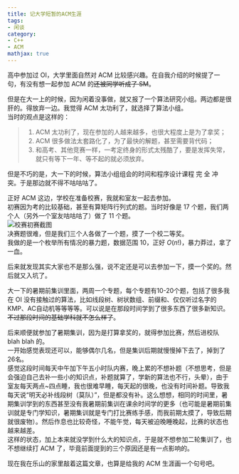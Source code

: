 ```yaml
---
title: 记大学短暂的ACM生涯
tags:
- 闲谈
category:
- C++
- ACM
mathjax: true
---
```


高中参加过 OI，大学里面自然对 ACM 比较感兴趣。在自我介绍的时候提了一句，有没有想一起参加 ACM 的~~还被同学听成了 SM~~。

但是在大一上的时候，因为闲着没事做，就又报了一个算法研究小组。两边都是很肝的。得放弃一边。我觉得 ACM 太功利了，就选择了算法小组。  
当时的观点是这样的：  

> 1. ACM 太功利了，现在参加的人越来越多，也很大程度上是为了拿奖；
> 2. ACM 很多做法太套路化了，为了最快的解题，甚至需要背代码；
> 3. 和高考、其他竞赛一样，一考定终身的形式太残酷了，要是发挥失常，就只有等下一年、等不起的就必须放弃。

但是不巧的是，大一下的时候，算法小组组会的时间和程序设计课程 完 全 冲 突。于是那边就不得不咕咕咕了。  

正好 ACM 这边，学校在准备校赛，我就和室友一起去参加。  
初赛因为考的比较基础，甚至有算矩阵行列式的题。当时好像是 17 个题，我们两个人（另外一个室友咕咕咕了）做了 11 个题。  
![校赛初赛截图](19th_UESTC_ACM_Contest.jpg)  
决赛题很难，但是我们三个人各做了一个题，摸了一个校二等奖。  
我做的是一个枚举所有情况的暴力题，数据范围 10，正好 $O(n!)$，暴力莽过，拿了一血。

后来就发现其实大家也不是那么强，说不定还是可以去参加一下，摸一个奖的。然后就又入坑了。

大一下的暑期前集训里面，两周一个专题，每个专题有10-20个题，包括了很多我在 OI 没有接触过的算法，比如线段树、树状数组、前缀和、仅仅听过名字的 KMP、AC自动机等等等等。可以说是在那段时间学到了很多东西了很多新知识。~~不过那段时间的基础学科就不怎么样了~~。

后来顺便就参加了暑期集训，因为是打算拿奖的，就得参加比赛，然后进校队 blah blah 的。  
一开始感觉表现还可以，能够偶尔几名，但是集训后期就慢慢掉下去了，掉到了26名。  
感觉这段时间每天中午加下午五小时队内赛，晚上累的不想补题（不想思考，但是会强迫自己去补一些小的知识点，补题就算了，学新的算法也不行，头晕），由于室友每天两点~四点睡，我也很难早睡，每天起的很晚，也没有时间补题。导致我每天说“明天必补线段树（莫队）”，但是都没有补。这么想想，相同的时间里，暑期集训学到的东西甚至没有我暑期前集训在课余时间学的更多（也可能是暑期前集训就是专门学知识，暑期集训就是专门打比赛练手感，而我前期太摸了，导致后期就很废物）。然后作息也比较奇怪，不能午觉，每天被迫晚睡晚起，比赛的状态也越来越差。  
这样的状态，加上本来就没学到什么大的知识点，于是就不想参加二轮集训了，也不想继续打 ACM 了，毕竟前面提到的三个原因还是有一点影响的。

现在我在乐山的家里敲着这篇文章，也算是给我的 ACM 生涯画一个句号吧。
